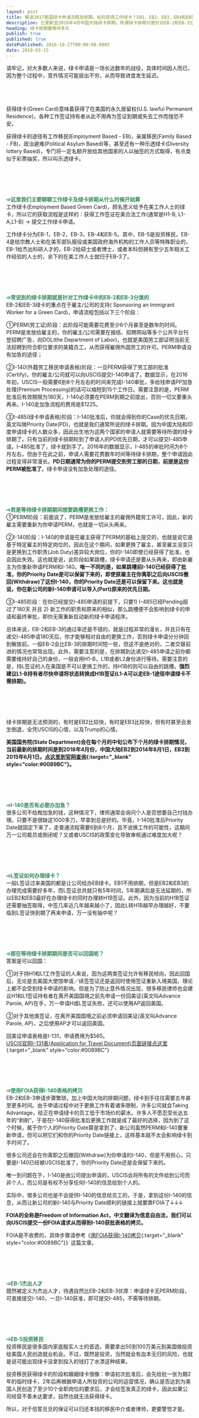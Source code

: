 ```yaml
---
layout: post
title: 解读2017美国绿卡申请流程及排期。如何获得工作绿卡？EB1，EB2，EB3，EB4和EB5。
description: 已更新至2018年4月中国大陆绿卡排期。所谓绿卡排期只是针对EB-2和EB-3分类，当前大概需等待5-6年，可用H1-B，L1B或者L2维持身份。EB-2和EB-3申请期间如果更换工作，可能导致绿卡申请从头再来。EB-1，EB-4和EB-5分类无需等待，可直接提交绿卡申请。工作绿卡申请期间更换工作，可以使用FOIA可以绕开公司获得I-140批准表格的拷贝。
heading: 绿卡排期要等待多久
publish: true
published: true
datePublished: 2016-10-27T00:00:00.000Z
date: 2018-03-15
---
```


<span class="dropcap">请</span>牢记，对大多数人来说，绿卡申请是一场长达数年的战役，具体时间因人而已，因为整个过程中，意外情况可能层出不穷，从而导致进度发生延迟。

<p style="margin-bottom:70px"></p>

获得绿卡(Green Card)意味着获得了在美国的永久居留权(U.S. lawful Permanent Residence)，各种工作签证持有者从此不用再为签证到期或失去工作而惶恐不安。

获得绿卡的途径有工作移民(Employment Based - EB)，亲属移民(Family Based - FB)，政治避难(Political Asylum Based)等，甚至还有一种乐透绿卡(Diversity lottery Based)，专门将一定名额开放给其他国家的人以抽签的方式取得，有点类似于彩票抽奖，所以叫乐透绿卡。

<p style="margin-bottom:90px"></p>

<span style="color:#2e8b57">**➩这里我们主要聊聊工作绿卡及绿卡排期从什么时候开始算**</span><br>
工作绿卡(Employment Based Green Card)，顾名思义给予在美工作人士的绿卡，所以它的获取流程是这样的：获得工作签证在美合法工作(通常是H1-B, L1-A,L1-B) -> 提交工作绿卡申请。

工作绿卡分为EB-1，EB-2，EB-3，EB-4和EB-5。其中，EB-5是投资移民，EB-4是给宗教人士和在美军部队服役或美国政府海外机构的工作人员等特殊职业的，EB-1给杰出科研人才的，EB-2给硕士或者博士，或者本科但拥有至少五年相关工作经验的人士的，余下的在美工作人士就归于EB-3了。

<p style="margin-bottom:90px"></p>

<span style="color:#2e8b57">**➩常说到的绿卡排期就是针对工作绿卡中的EB-2和EB-3分类的**</span><br>
EB-2和EB-3绿卡的重点在于雇主/公司的支持( Sponsoring an Immigrant Worker for a Green Card)，申请流程包括以下三个阶段：

①PERM(劳工证)阶段：此阶段可能需要花费至少6个月甚至是数年的时间。PERM是发放给雇主的，你的雇主/公司需要在报纸、招聘网站等多个公共平台刊登招聘广告，向DOL(the Department of Labor)，也就是美国劳工部证明当前无法招聘到符合职位要求的美籍员工，从而获得雇佣外国劳工的许可。PERM申请没有加急的途径；

②I-140(外籍劳工移民申请表格)阶段：一旦PERM获得了劳工部的批准(Certify)，你的雇主/公司就可以向USCIS提交I-140申请了。数据显示，在2016年初，USCIS一般需要6到8个月左右的时间来完成I-140审批，多给钱申请PP加急处理(Premium Processing)的话可以缩短到15个工作日。需要注意的是，PERM批准后有效期限为180天，I-140必须要在PERM到期之前提出，否则一切又要重头再来。I-140走加急流程的费用是$1225。

③I-485(绿卡申请表格)阶段：I-140批准后，你就会得到你的Case的优先日期，英文叫做Priority Date(PD)，也就是我们通常所说的绿卡排期。因为中国大陆和印度申请绿卡的人数众多，因此出生地为这两个国家的申请人就需要等待所谓的绿卡排期了。只有当前的绿卡排期轮到了申请人的PD优先日期，才可以提交I-485申请。I-485批准了，绿卡就到手了。2016年的数据显示，I-485的审批时间为8个月左右，但由于在此之前，申请人需要花费数年时间等待绿卡排期，整个申请因此过程变得非常漫长。**PD日期通常为你的PERM提交到劳工部的日期，前提是这份PERM被批准了**。绿卡申请没有加急处理的途径。

<p style="margin-bottom:90px"></p>

<span style="color:#2e8b57">**➩若是等待绿卡排期期间想要跳槽更换工作：**</span><br>
①PERM阶段：前面说了，PERM是发放给雇主的雇佣外籍劳工许可，因此，新的雇主需要重新为你申请PERM，也就是一切从头再来。

②I-140阶段：I-140的申请是在雇主获得了PERM的基础上提交的，也就是说它是基于特定雇主的特定岗位的，因此在这个期间，如果更换了雇主，甚至雇主没变只是更换到工作职责(Job Duty)差异较大岗位，你的I-140即使已经获得了批准，也会因此失效。这也就是说，此阶段如果跳槽，绿卡申请还是要从头再来，即由新雇主为你重新申请PERM和I-140。**唯一不同的是，如果跳槽前I-140已经获得了批准，你的Priority Date是可以保留下来的，即使原雇主在你离职之后向USCIS撤回(Withdraw)了这份I-140，你的Priority Date还是可以保留下来。这也就是说，你在新公司的新I-140申请可以导入(Port)原来的优先日期。**

③I-485阶段：在你已经提交I-485申请的前提下，只要1) I-485已经Pending超过了180天 并且 2) 新工作的职责和原来的相似，那么跳槽便不会影响到绿卡的申请和最终审批，即你无需重新启动新的绿卡申请程序。

总体来说，EB-2和EB-3的通过率还是不错的，就是过程非常的漫长，并且只有在递交I-485申请180天后，你才能够相对自由的更换工作，否则绿卡申请分分钟回到解放前。一般EB-2会比EB-3的排期时间短一些，但这不是绝对的，二者交替前进的情况也常常出现。此外，需要注意的是，在排期到达递交I-485申请之前你都需要维持好自己的身份，一般会用H1-B，L1B或者L2身份进行等待。需要注意的是，持L签证的人在美国是不可以更换工作的，持H1B的则可以自由的跳槽。**强烈建议L1-B持有者尽快申请将状态转换成H1B签证(L1-A可以走EB-1途径申请绿卡不需排期)。**

<p style="margin-bottom:90px"></p>

绿卡排期是无法预测的，有时是EB2比较快，有时是EB3比较快，但有时甚至会发生倒退，全凭USCIS的心情，以及Trump的心情。

**美国国务院(State Department)会在每个月的中旬公布下个月的绿卡排期情况，当前最新的排期时间是到2018年4月份，中国大陆EB2到2014年8月1日，EB3到2015年6月1日。[点这里到官网查询](https://www.uscis.gov/visabulletininfo){:target="_blank" style="color:#0089BC"}。**

<p style="margin-bottom:90px"></p>

<span style="color:#2e8b57">**➩I-140是否有必要办加急？**</span><br>
很多公司不给掏加急的钱，这种情况下，律师通常会询问个人是否想要自己付钱办理。只要不是很缺这1000多刀，早拿到总是好的。毕竟，I-140批准后Priority Date就固定下来了，走普通流程需要6到8个月，且不说换工作的可能性，这期间万一公司裁员或倒闭呢？又或者USCIS的政策变化导致审核通过难度加大呢？

<p style="margin-bottom:90px"></p>

<span style="color:#2e8b57">**➩L签证如何办理绿卡？**</span><br>
一般L签证过来美国的都是让公司给办EB绿卡。EB1不用排期，但是EB2和EB3的办理完成需要好多年，而L签证总共就只有5年时间，5年期满后是无法延期的，所以EB2和EB3最好在办理绿卡的同时办理转H1B签证。此外，因为当前的H1B签证还需要抽签取得，中签几率近几年越来越小了，因此L转H1B越早办理越好，不要临到L签证快到期了再来申请，万一没有抽中呢？

<p style="margin-bottom:90px"></p>

<span style="color:#2e8b57">**➩那在等待绿卡排期期间是否可以回国呢？**</span><br>
答案是可以回国：

①对于持H1和L1工作签证的人来说，因为这两类签证允许有移民倾向，因此回国后，无论是去美国大使馆申请／续签签证还是返回时使用签证重新入境美国，理论上都不会受到绿卡申请的影响。但是为了防止意外情况出现，很多移民律师也会建议H1和L1签证持有者在离开美国国境之前先申请一份回美证(英文叫Advance Parole, AP)在手，万一申请H或L签证失败，还可以使用AP返回美国。

②对于其他类签证，在离开美国国境之前必须申请回美证(英文叫Advance Parole, AP)，之后使用AP才可以返回美国。

回美证申请表格是I-131，申请费用为$565。<br>
[USCIS官网I-131表(Application for Travel Document)页面链接点这里](https://www.uscis.gov/i-131){:target="_blank" style="color:#0089BC"}

<p style="margin-bottom:90px"></p>

<span style="color:#2e8b57">**➩使用FOIA获得I-140表格的拷贝**</span><br>
EB-2和EB-3申请步骤繁琐，加上中国大陆的排期问题，绿卡到手往往需要五年甚至更多时间。由于申请过程中对于更换工作有着诸多限制，许多公司就会Taking Advantage，给正在申请绿卡的员工低于市场价的薪水。许多人不愿忍受长达五年的“剥削”，于是在I-140获得批准后更换工作就是成了最好的选择，因为到了这个时候，属于你个人的Priority Date算是拿到了，新公司虽然PERM和I-140要重新申请，但可以把它们和你的Priority Date链接上，这样基本就不太会影响绿卡到手时间了。

很多公司还会在你离职之后撤回(Withdraw)为你申请的I-140，但是不用担心，只要是I-140已经被USCIS批准了，你的Priority Date还是会保留下来的。

唯一到问题在于，I-140是由公司提出申请的，USCIS会将所有的文件给到公司而非个人，而公司是有权不分享任何I-140的信息给到个人的。

实际中，很多公司也是不会提供I-140的信息给员工的，于是，拿到这份I-140的信息，从而让新公司的新I-140与Priority Date顺利的链接上就要靠FOIA了↓↓↓

**FOIA的全称是Freedom of Information Act，中文翻译为信息自由法，我们可以向USCIS提交一份FOIA请求从而得到I-140获批表格的拷贝。**

FOIA是不收费的，具体步骤请参考《[用FOIA获得I-140拷贝](https://www.blogus123.com/foia-i140/){:target="_blank" style="color:#0089BC"}》这篇文章。

<p style="margin-bottom:90px"></p>

<span style="color:#2e8b57">**➩EB-1杰出人才**</span><br>
既然被定义为杰出人才，待遇自然比EB-2和EB-3优厚：申请绿卡无PERM阶段，可直接提交I-140，一旦I-140获准，即可提交I-485，不需等待排期。

<p style="margin-bottom:90px"></p>

<span style="color:#2e8b57">**➩EB-5投资移民**</span><br>
投资移民是很多国内家底殷实人士的首选，需要拿出50到100万美元到美国做投资给美国人民创造就业机会。不过，既然是投资，当然就会有血本无归的风险，也就是说可能出现绿卡没拿到投入的钱打了水漂这种结果。

投资移民获得绿卡的阶段和婚姻绿卡很像：申请初次批准后，会先给批一张为期2年的临时绿卡，2年后再根据申请人所投资的公司的运营情况，确认是否达到为美国人民创造了至少10个全职岗位的要求后，才会给签发真正的绿卡，因此如果公司经营不善未达要求，自然也就无法获得绿卡。

所以，对于信誓旦旦的保证可以归还本钱的移民中介或者律师，更要警觉才是。

